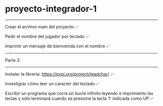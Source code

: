 # proyecto-integrador-1
***
Crear el archivo main del proyecto ✅  

Pedir el nombre del jugador por teclado ✅  

Imprimir un mensaje de bienvenida con el nombre ✅  

***
Parte 2:
***
Instalar la librería: https://pypi.org/project/readchar/ ✅  

Investigrar cómo leer un caracter del teclado ✅  

Escribir un programa que corra un bucle infinito leyendo e imprimiento las teclas y sólo terminará cuando se presione la tecla ↑ indicada como UP ✅  
